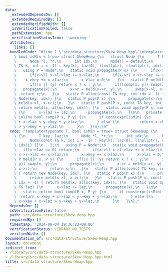 ```yaml
---
data:
  _extendedDependsOn: []
  _extendedRequiredBy: []
  _extendedVerifiedWith: []
  _isVerificationFailed: false
  _pathExtension: hpp
  _verificationStatusIcon: ':warning:'
  attributes:
    links: []
  bundledCode: "#line 1 \"src/data-structure/Skew-Heap.hpp\"\ntemplate<typename T,\
    \ bool isMin = true> struct SkewHeap {\n   struct Node {\n      T key, laz;\n\
    \      Node *l, *r;\n      int idx;\n      Node() = default;\n      Node(const\
    \ T& k, int i = -1) : key(k), laz(0), l(nullptr), r(nullptr), idx(i) {}\n   };\n\
    \   using P = Node*;\n   static void propagate(P x) {\n      if(x->laz == 0) return;\n\
    \      if(x->l) x->l->laz += x->laz;\n      if(x->r) x->r->laz += x->laz;\n  \
    \    x->key += x->laz;\n      x->laz = 0;\n   }\n   static P meld(P x, P y) {\n\
    \      if(!x || !y) return x ? x : y;\n      if(!comp(x, y)) swap(x, y);\n   \
    \   propagate(x);\n      x->r = meld(x->r, y);\n      swap(x->l, x->r);\n    \
    \  return x;\n   }\n   static P alloc(const T& key, int idx = -1) { return new\
    \ Node(key, idx); }\n   static P pop(P x) {\n      propagate(x);\n      return\
    \ meld(x->l, x->r);\n   }\n   static P push(P x, const T& key, int idx = -1) {\
    \ return meld(x, alloc(key, idx)); }\n   static void apply(P x, const T& laz)\
    \ {\n      x->laz += laz;\n      propagate(x);\n   }\n\n   private:\n   static\
    \ inline bool comp(P x, P y) {\n      if constexpr(isMin) {\n         return x->key\
    \ + x->laz < y->key + y->laz;\n      } else {\n         return x->key + x->laz\
    \ > y->key + y->laz;\n      }\n   }\n};\n"
  code: "template<typename T, bool isMin = true> struct SkewHeap {\n   struct Node\
    \ {\n      T key, laz;\n      Node *l, *r;\n      int idx;\n      Node() = default;\n\
    \      Node(const T& k, int i = -1) : key(k), laz(0), l(nullptr), r(nullptr),\
    \ idx(i) {}\n   };\n   using P = Node*;\n   static void propagate(P x) {\n   \
    \   if(x->laz == 0) return;\n      if(x->l) x->l->laz += x->laz;\n      if(x->r)\
    \ x->r->laz += x->laz;\n      x->key += x->laz;\n      x->laz = 0;\n   }\n   static\
    \ P meld(P x, P y) {\n      if(!x || !y) return x ? x : y;\n      if(!comp(x,\
    \ y)) swap(x, y);\n      propagate(x);\n      x->r = meld(x->r, y);\n      swap(x->l,\
    \ x->r);\n      return x;\n   }\n   static P alloc(const T& key, int idx = -1)\
    \ { return new Node(key, idx); }\n   static P pop(P x) {\n      propagate(x);\n\
    \      return meld(x->l, x->r);\n   }\n   static P push(P x, const T& key, int\
    \ idx = -1) { return meld(x, alloc(key, idx)); }\n   static void apply(P x, const\
    \ T& laz) {\n      x->laz += laz;\n      propagate(x);\n   }\n\n   private:\n\
    \   static inline bool comp(P x, P y) {\n      if constexpr(isMin) {\n       \
    \  return x->key + x->laz < y->key + y->laz;\n      } else {\n         return\
    \ x->key + x->laz > y->key + y->laz;\n      }\n   }\n};"
  dependsOn: []
  isVerificationFile: false
  path: src/data-structure/Skew-Heap.hpp
  requiredBy: []
  timestamp: '2024-09-04 19:36:22+09:00'
  verificationStatus: LIBRARY_NO_TESTS
  verifiedWith: []
documentation_of: src/data-structure/Skew-Heap.hpp
layout: document
redirect_from:
- /library/src/data-structure/Skew-Heap.hpp
- /library/src/data-structure/Skew-Heap.hpp.html
title: src/data-structure/Skew-Heap.hpp
---
```

